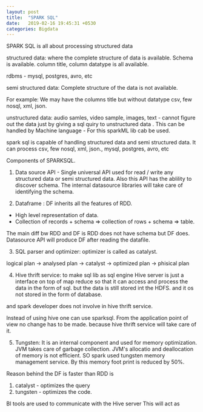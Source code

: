 ```yaml
---
layout: post
title:  "SPARK SQL"
date:   2019-02-16 19:45:31 +0530
categories: Bigdata
---
```



SPARK SQL is all about processing structured data

structured data: where the complete structure of data is available. Schema is available. column title, column datatype is all available.

rdbms - mysql, postgres, avro, etc


semi structured data: Complete structure of the data is not available. 

For example: We may have the columns title but without datatype
csv, few nosql, xml, json.

unstructured data:
audio samles, video sample, images, text - 
cannot figure out the data just by giving a sql quiry to unstructured data .
This can be handled by  Machine language - For this sparkML lib cab be used.

spark sql is capable of handling structured data and semi structured data. It can process csv, few nosql, xml, json., mysql, postgres, avro, etc


Components of SPARKSQL.

1. Data source API - Single universal API used for read / write any structured data or semi structured data. 
Also this API has the ablility to discover schema. 
The internal datasource libraries will take care of identifying the schema.

2. Dataframe : DF inherits all the features of RDD. 
- High level representation of data.
- Collection of records + schema => collection of rows + schema => table.

The main diff bw RDD and DF is RDD does not have schema but DF does.
Datasource API will produce DF after reading the datafile.

3. SQL parser and optimizer:
optimizer is called as catalyst.

logical plan -> analysed plan -> catalyst -> optimized plan -> phisical plan

4. Hive thrift service: to make sql lib as sql engine
Hive server is just a interface on top of map reduce so that it can access and process the data in the form of sql. 
but the data is still stored int the HDFS. and it os not stored in the form of database.

and spark developer does not involve in hive thrift service.


Instead of using hive one can use sparksql.
From the application point of view no change has to be made. because hive thrift service will take care of it.


5. Tungsten: It is an internal component and used for memory optimization.
JVM takes care of garbage collection. JVM's allocatio and deallocation of memory is not efficient.
SO spark used tungsten memory management service.
By this memory foot print is reduced by 50%.

Reason behind the DF is faster than RDD is 
1. catalyst - optimizes the query
2. tungsten - optimizes the code.




BI tools are used to communicate with the Hive server
This will act as 



